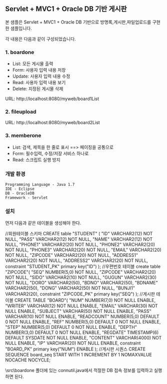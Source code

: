 ## Servlet + MVC1 + Oracle DB 기반 게시판 ##
본 샘플은  Servlet + MVC1 + Oracle DB 기반으로 방명록,게시판,파일업로드를 구현한 샘플입니다.

각 내용은 다음과 같이 구성되었습니다.

### 1. boardone ###
- List: 모든 게시물 출력
- Form: 사용자 입력 내용 저장
- Update: 사용자 입력 내용 수정
- Read:   사용자 입력 내용 보기
- Delete: 지정된 게시물 삭제

URL: http://localhost:8080/myweb/board1List

### 2. fileupload ###

URL: http://localhost:8080/myweb/board2List

### 3. memberone ###
- List: 검색, 제목을 한 줄로 표시 ==> 페이징을 공통으로 
- Form: 필수입력, 수정/저장 서비스 하나로
- Read: 스크립트 실행 방지

### 개발 환경 ### 
    Programming Language - Java 1.7
    IDE - Eclipse
    DB - OracleDB 
    Framework - Servlet
    
### 설치 ###

먼저 다음과 같은 테이블을 생성해야 한다.
 
 //회원테이블 스키마
CREATE table "STUDENT" (
	"ID" VARCHAR2(12) NOT NULL,
	"PASS" VARCHAR2(12) NOT NULL,
	"NAME" VARCHAR2(12) NOT NULL,
	"PHONE1" VARCHAR2(20) NOT NULL,
	"PHONE2" VARCHAR2(20) NOT NULL,
	"PHONE3" VARCHAR2(20) NOT NULL,
	"EMAIL" VARCHAR2(20) NOT NULL,
	"ZIPCODE" VARCHAR2(20) NOT NULL,
	"ADDRESS1" VARCHAR2(20) NOT NULL,
	"ADDRESS2" VARCHAR2(20) NOT NULL,
	constraint "STUDENT_PK" primary key("ID")
);
//우편번호 테이블
create table "ZIPCODE"(
    "SEQ" NUMBER(5,0) NOT NULL,
    "ZIPCODE" VARCHAR2(20) NOT NULL,
    "SIDO" VARCHAR2(10) NOT NULL,
    "GUGUN" VARCHAR2(30) NOT NULL,
    "DORO" VARCHAR2(50),
    "BDNO" VARCHAR2(50),
    "BDNAME" VARCHAR2(50),
    "DONG" VARCHAR2(50) NOT NULL,
    "BUNJI1" VARCHAR2(20),
    constraint "ZIPCODE_PK" primary key("SEQ")
);
//게시판 테이블
CREATE TABLE "BOARD"(
	"NUM" NUMBER(7,0) NOT NULL ENABLE,
	"WRITER" VARCHAR(12) NOT NULL ENABLE,
	"EMAIL" VARCHAR(30) NOT NULL ENABLE,
	"SUBJECT" VARCHAR(50) NOT NULL ENABLE,
	"PASS" VARCHAR(10) NOT NULL ENABLE,
	"READCOUNT" NUMBER(5,0) DEFAULT 0 NOT NULL ENABLE,
	"REF" NUMBER(5,0) DEFAULT 0 NOT NULL ENABLE,
	"STEP" NUMBER(5,0) DEFAULT 0 NOT NULL ENABLE,
	"DEPTH" NUMBER(3,0) DEFAULT 0 NOT NULL ENABLE,
	"REGDATE" TIMESTAMP(6) DEFAULT SYSDATE NOT NULL ENABLE,
	"CONTENT" VARCHAR(4000) NOT NULL ENABLE,
	"IP" VARCHAR(20) NOT NULL ENABLE,
	constraint "BOARD_PK" primary key("NUM") ENABLE
);
//게시판 시퀀스
CREATE SEQUENCE board_seq
	START WITH 1
	INCREMENT BY 1
	NOMAXVALUE
	NOCACHE
	NOCYCLE;




\src\boardone 폴더에 있는 connutil.java에서 적절한 DB 접속 정보를 입력하고 실행하면 된다.

